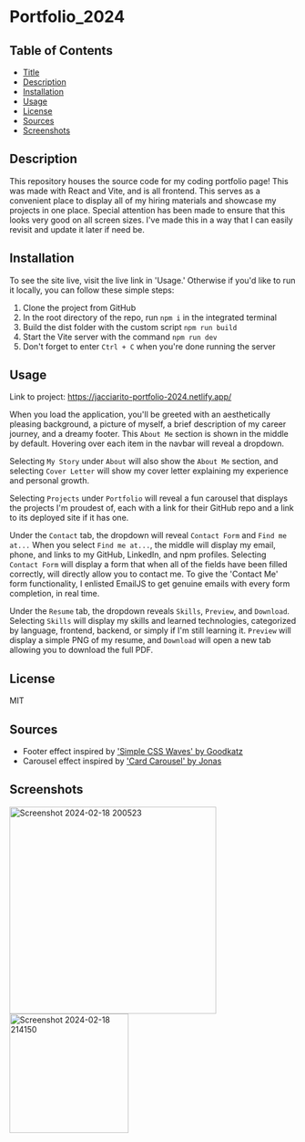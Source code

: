 # Portfolio_2024
## Table of Contents
- [Title](#title)
- [Description](#description)
- [Installation](#installation)
- [Usage](#usage)
- [License](#license)
- [Sources](#sources)
- [Screenshots](#screenshots)
## Description
This repository houses the source code for my coding portfolio page! This was made with React and Vite, and is all frontend. This serves as a convenient place to display all of my hiring materials and showcase my projects in one place. Special attention has been made to ensure that this looks very good on all screen sizes. I've made this in a way that I can easily revisit and update it later if need be.
## Installation
To see the site live, visit the live link in 'Usage.' Otherwise if you'd like to run it locally, you can follow these simple steps:
  1. Clone the project from GitHub
  2. In the root directory of the repo, run `npm i` in the integrated terminal
  3. Build the dist folder with the custom script `npm run build`
  4. Start the Vite server with the command `npm run dev`
  5. Don't forget to enter `Ctrl + C` when you're done running the server
## Usage
Link to project: https://jacciarito-portfolio-2024.netlify.app/

When you load the application, you'll be greeted with an aesthetically pleasing background, a picture of myself, a brief description of my career journey, and a dreamy footer. This `About Me` section is shown in the middle by default. Hovering over each item in the navbar will reveal a dropdown. 

Selecting `My Story` under `About` will also show the `About Me` section, and selecting `Cover Letter` will show my cover letter explaining my experience and personal growth.

Selecting `Projects` under `Portfolio` will reveal a fun carousel that displays the projects I'm proudest of, each with a link for their GitHub repo and a link to its deployed site if it has one.

Under the `Contact` tab, the dropdown will reveal `Contact Form` and `Find me at...` When you select `Find me at...`, the middle will display my email, phone, and links to my GitHub, LinkedIn, and npm profiles. Selecting `Contact Form` will display a form that when all of the fields have been filled correctly, will directly allow you to contact me. To give the 'Contact Me' form functionality, I enlisted EmailJS to get genuine emails with every form completion, in real time.

Under the `Resume` tab, the dropdown reveals `Skills`, `Preview`, and `Download`. Selecting `Skills` will display my skills and learned technologies, categorized by language, frontend, backend, or simply if I'm still learning it. `Preview` will display a simple PNG of my resume, and `Download` will open a new tab allowing you to download the full PDF.
## License
MIT
## Sources
- Footer effect inspired by ['Simple CSS Waves' by Goodkatz](https://codepen.io/goodkatz/pen/LYPGxQz?editors=1100)
- Carousel effect inspired by ['Card Carousel' by Jonas](https://codepen.io/Caediel/pen/MWxqPMb)
## Screenshots
<img width="363" alt="Screenshot 2024-02-18 200523" src="https://github.com/JBassard97/Portfolio_2024/assets/142551579/e706e480-d009-4ea8-86f0-4e68db2192cf">
<img width="209" alt="Screenshot 2024-02-18 214150" src="https://github.com/JBassard97/Portfolio_2024/assets/142551579/42915b2b-0061-436f-8f7d-de64b0f7f260">

